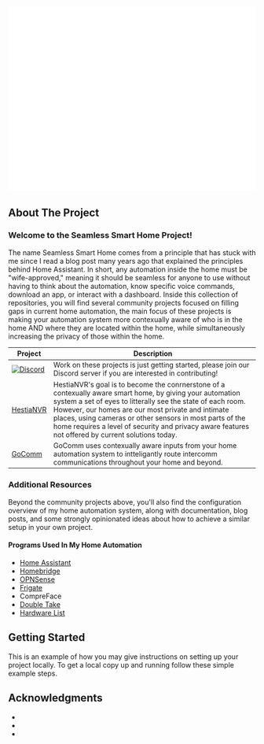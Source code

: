 <!-- Improved compatibility of back to top link: See: https://github.com/othneildrew/Best-README-Template/pull/73 -->

<a name="readme-top"></a>

<!--
*** Thanks for checking out the Best-README-Template. If you have a suggestion
*** that would make this better, please fork the repo and create a pull request
*** or simply open an issue with the tag "enhancement".
*** Don't forget to give the project a star!
*** Thanks again! Now go create something AMAZING! :D
-->

<!-- PROJECT LOGO -->
<br />
<div align="center">
  <a href="https://github.com/Seamless-Smart-Home">
    <img src="/profile/images/logo.png" alt="Logo" width="600" height="374">
  </a>
</div>

<!-- ABOUT THE PROJECT -->

## About The Project

### Welcome to the Seamless Smart Home Project!

The name Seamless Smart Home comes from a principle that has stuck with me since I read a blog post many years ago that explained the principles behind Home Assistant. In short, any automation inside the home must be "wife-approved," meaning it should be seamless for anyone to use without having to think about the automation, know specific voice commands, download an app, or interact with a dashboard. Inside this collection of repositories, you will find several community projects focused on filling gaps in current home automation, the main focus of these projects is making your automation system more contexually aware of who is in the home AND where they are located within the home, while simultaneously increasing the privacy of those within the home.

| Project                                                        | Description                                                                                                                                                                                                                                                                                                                                                                                      |
| -------------------------------------------------------------- | ------------------------------------------------------------------------------------------------------------------------------------------------------------------------------------------------------------------------------------------------------------------------------------------------------------------------------------------------------------------------------------------------ |
| [![Discord][discord-shield]][discord-url]                      | Work on these projects is just getting started, please join our Discord server if you are interested in contributing!                                                                                                                                                                                                                                                                            |
| [HestiaNVR](https://github.com/Seamless-Smart-Home/HESTIA-NVR) | HestiaNVR's goal is to become the conrnerstone of a contexually aware smart home, by giving your automation system a set of eyes to litterally see the state of each room. However, our homes are our most private and intimate places, using cameras or other sensors in most parts of the home requires a level of security and privacy aware features not offered by current solutions today. |
| [GoComm](https://github.com/Seamless-Smart-Home/GoComm)        | GoComm uses contexually aware inputs from your home automation system to intteligantly route intercomm communications throughout your home and beyond.                                                                                                                                                                                                                                           |

### Additional Resources

Beyond the community projects above, you'll also find the configuration overview of my home automation system, along with documentation, blog posts, and some strongly opinionated ideas about how to achieve a similar setup in your own project.

#### Programs Used In My Home Automation

- [Home Assistant](https://github.com/Seamless-Smart-Home/Home-Assistant)
- [Homebridge](https://github.com/Seamless-Smart-Home/Homebridge)
- [OPNSense](https://github.com/Seamless-Smart-Home/OPNSense)
- [Frigate](https://github.com/Seamless-Smart-Home/Frigate)
- CompreFace
- [Double Take](https://github.com/Seamless-Smart-Home/Double-Take)
- [Hardware List](https://github.com/Seamless-Smart-Home/Hardware-List)

<!-- GETTING STARTED -->

## Getting Started

This is an example of how you may give instructions on setting up your project locally.
To get a local copy up and running follow these simple example steps.

<!-- ACKNOWLEDGMENTS -->

## Acknowledgments

- []()
- []()
- []()

[discord-shield]: https://img.shields.io/discord/123456789?style=plastic
[discord-url]: https://discord-join-url.com
